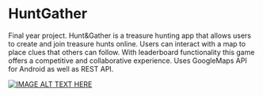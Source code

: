 # HuntGather
Final year project. 
Hunt&Gather is a treasure hunting app that allows users to create and join treasure hunts online. Users can interact with a map to place clues that others can follow. With leaderboard functionality this game offers a competitive and collaborative experience.
Uses GoogleMaps API for Android as well as REST API.


[![IMAGE ALT TEXT HERE](https://img.youtube.com/vi/ev7DraNS7x4/0.jpg)](https://www.youtube.com/watch?v=ev7DraNS7x4)
